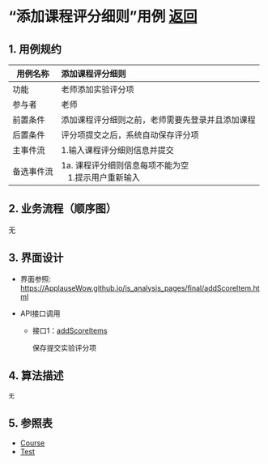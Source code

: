 # “添加课程评分细则”用例 [返回](../README.md)
## 1. 用例规约

|用例名称|添加课程评分细则|
|-------|:-------------|
|功能|老师添加实验评分项|
|参与者|老师|
|前置条件|添加课程评分细则之前，老师需要先登录并且添加课程|
|后置条件| 评分项提交之后，系统自动保存评分项|
|主事件流| 1.输入课程评分细则信息并提交|
|备选事件流|1a. 课程评分细则信息每项不能为空 <br/>&nbsp;&nbsp; 1.提示用户重新输入|


## 2. 业务流程（顺序图）
无

## 3. 界面设计
- 界面参照: https://ApplauseWow.github.io/is_analysis_pages/final/addScoreItem.html

- API接口调用

    - 接口1：[addScoreItems](../interface/addScoreItems.md)
        
        保存提交实验评分项
         
    
## 4. 算法描述
    无
    
## 5. 参照表
- [Course](../DataTables.md/#COURSES)
- [Test](../DataTables.md/#TESTS)
